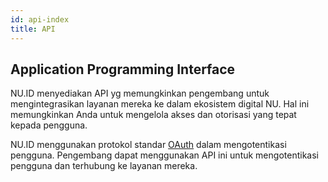 ```yaml
---
id: api-index
title: API
---
```


## Application Programming Interface

NU.ID menyediakan API yg memungkinkan pengembang untuk mengintegrasikan layanan mereka ke dalam ekosistem digital NU. Hal ini memungkinkan Anda untuk mengelola akses dan otorisasi yang tepat kepada pengguna.

NU.ID menggunakan protokol standar [OAuth](./OAuth.md) dalam mengotentikasi pengguna. Pengembang dapat menggunakan API ini untuk mengotentikasi pengguna dan terhubung ke layanan mereka.
